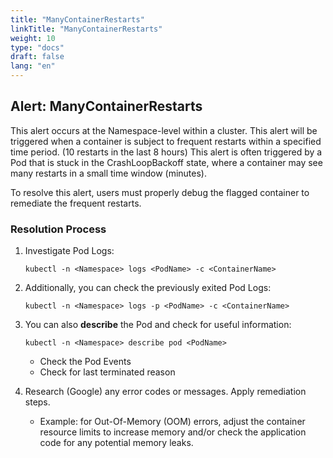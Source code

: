 ```yaml
---
title: "ManyContainerRestarts"
linkTitle: "ManyContainerRestarts"
weight: 10
type: "docs"
draft: false
lang: "en"
---
```


## Alert: ManyContainerRestarts
This alert occurs at the Namespace-level within a cluster. This alert will be triggered when a container is subject to frequent restarts within a specified time period. (10 restarts in the last 8 hours) This alert is often triggered by a Pod that is stuck in the CrashLoopBackoff state, where a container may see many restarts in a small time window (minutes).

To resolve this alert, users must properly debug the flagged container to remediate the frequent restarts.

### Resolution Process

1. Investigate Pod Logs:

    ```kubectl -n <Namespace> logs <PodName> -c <ContainerName>```

2. Additionally, you can check the previously exited Pod Logs:

    ```kubectl -n <Namespace> logs -p <PodName> -c <ContainerName>```

3. You can also **describe** the Pod and check for useful information:

    ```kubectl -n <Namespace> describe pod <PodName>```

    - Check the Pod Events
    - Check for last terminated reason

4. Research (Google) any error codes or messages. Apply remediation steps.
    - Example: for Out-Of-Memory (OOM) errors, adjust the container resource limits to increase memory and/or check the application code for any potential memory leaks.
